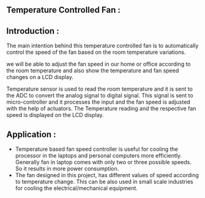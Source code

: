 
## Temperature Controlled Fan :

## Introduction :

The main intention behind this temperature controlled fan is to automatically control the speed of the fan based on the room temperature variations. 

we will be able to adjust the fan speed in our home or office according to the room temperature and also show the temperature and fan speed changes on a LCD display. 

Temperature sensor is used to read the room temperature and it is sent to the ADC to convert the analog signal to digital signal. This signal is sent to micro-controller and it processes the input and the fan speed is adjusted with the help of actuators. The Temperature reading and the respective fan speed is displayed on the LCD display. 

## Application :

 -   Temperature  based  fan  speed  controller  is  useful  for  cooling the  processor  in  the  laptops  and  personal  computers more efficiently. Generally  fan  in  laptop  comes  with  only  two  or three possible speeds. So it results in more power consumption.
 -   The  fan  designed  in  this  project,  has  different  values  of speed  according  to  temperature  change.  This  can  be  also  used  in small  scale  industries  for  cooling  the  electrical/mechanical equipment. 
 
